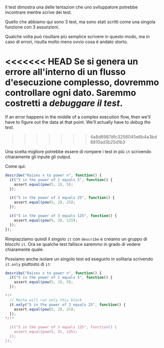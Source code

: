 Il test dimostra una delle tentazion che uno sviluppatore potrebbe incontrare mentre scrive dei test.

Quello che abbiamo qui sono 3 test, ma sono stati scritti come una singola funzione con 3 assunzioni.

Qualche volta può risultare più semplice scrivere in questo modo, ma in caso di errori, risulta molto meno ovvio cosa è andato storto.

<<<<<<< HEAD
Se si genera un errore all'interno di un flusso d'esecuzione complesso, dovremmo controllare ogni dato. Saremmo costretti a *debuggare il test*.
=======
If an error happens in the middle of a complex execution flow, then we'll have to figure out the data at that point. We'll actually have to *debug the test*.
>>>>>>> 4a8d8987dfc3256045e6b4a3bd8810ad3b25d1b3

Una scelta migliore potrebbe essere di rompere i test in più `it` scrivendo chiaramente gli inpute gli output.

Come qui:
```js
describe("Raises x to power n", function() {
  it("5 in the power of 1 equals 5", function() {
    assert.equal(pow(5, 1), 5);
  });

  it("5 in the power of 2 equals 25", function() {
    assert.equal(pow(5, 2), 25);
  });

  it("5 in the power of 3 equals 125", function() {
    assert.equal(pow(5, 3), 125);
  });
});
```

Rimpiazziamo quindi il singolo `it` con `describe` e creiamo un gruppo di blocchi `it`. Ora se qualche test fallisce saremmo in grado di vedere chiaramente quale.

Possiamo anche isolare un singolo test ed eseguirlo in solitaria scrivendo `it.only` piuttosto di `it`:


```js
describe("Raises x to power n", function() {
  it("5 in the power of 1 equals 5", function() {
    assert.equal(pow(5, 1), 5);
  });

*!*
  // Mocha will run only this block
  it.only("5 in the power of 2 equals 25", function() {
    assert.equal(pow(5, 2), 25);
  });
*/!*

  it("5 in the power of 3 equals 125", function() {
    assert.equal(pow(5, 3), 125);
  });
});
```
